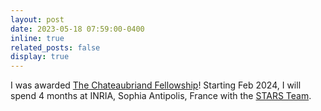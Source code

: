 ```yaml
---
layout: post
date: 2023-05-18 07:59:00-0400
inline: true
related_posts: false
display: true
---
```


I was awarded [The Chateaubriand Fellowship](https://www.chateaubriand-fellowship.org/About-the-Fellowship)! Starting Feb 2024, I will spend 4 months at INRIA, Sophia Antipolis, France with the [STARS Team](https://team.inria.fr/stars/en/research/).